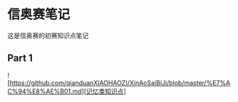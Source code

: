 信奥赛笔记
============
这是信奥赛的初赛知识点笔记

Part 1
---------
![https://github.com/qianduanXIAOHAOZI/XinAoSaiBiJi/blob/master/%E7%AC%94%E8%AE%B01.md][记忆类知识点]
